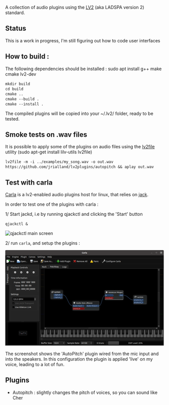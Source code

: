 
A collection of audio plugins using the [LV2](https://lv2plug.in/) (aka LADSPA version 2) standard.


Status
------

This is a work in progress, I'm still figuring out how to code user interfaces


How to build :
---------

The following dependencies should be installed : sudo apt install g++ make cmake lv2-dev

```
mkdir build
cd build 
cmake ..
cmake --build .
cmake --install .
```

The compiled plugins will be copied into your ~/.lv2/ folder, ready to be tested.

Smoke tests on .wav files
--------------------------

It is possible to apply some of the plugins on audio files using the [lv2file](https://github.com/jeremysalwen/lv2file) utility (sudo apt-get install lilv-utils lv2file)

```
lv2file -m -i ../examples/my_song.wav -o out.wav https://github.com/jrialland/lv2plugins/autopitch && aplay out.wav
```


Test with carla
---------------

[Carla](https://github.com/falkTX/Carla) is a lv2-enabled audio plugins host for linux, that relies on [jack](https://jackaudio.org/).

In order to test one of the plugins with carla :

1/ Start jackd, i.e by running qjackctl and clicking the 'Start' button

```
qjackctl &
```

![qjackctl main screen](https://doc.ubuntu-fr.org/_media/audio/qjackctl_fenetre_principale.png)

2/ run `carla`, and setup the plugins :

![carla screenshot](misc/carla_screenshot.png)

The screenshot shows the 'AutoPitch' plugin wired from the mic input and into the speakers. In this configuration the plugin is applied 'live' on my voice, leading to a lot of fun.

Plugins
-------

* Autopitch : slightly changes the pitch of voices, so you can sound like Cher
